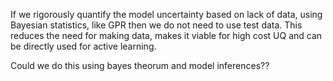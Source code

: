 If we rigorously quantify the model uncertainty based on lack of data, using Bayesian statistics, like GPR then we do not need to use test data. This reduces the need for making data, makes it viable for high cost UQ and can be directly used for active learning. 

Could we do this using bayes theorum and model inferences??